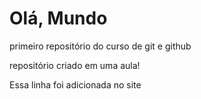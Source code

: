 # Olá, Mundo
 primeiro repositório do curso de git e github 

 repositório criado em uma aula!

 Essa linha foi adicionada no site
